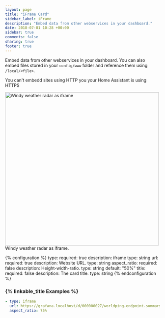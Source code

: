 ```yaml
---
layout: page
title: "iFrame Card"
sidebar_label: iFrame
description: "Embed data from other webservices in your dashboard."
date: 2018-07-01 10:28 +00:00
sidebar: true
comments: false
sharing: true
footer: true
---
```


Embed data from other webservices in your dashboard. You can also embed files stored in your `config/www` folder and reference them using `/local/<file>`.

You can't embedd sites using HTTP you your Home Assistant is using HTTPS

<p class='img'>
  <img width="500" src='/images/lovelace/lovelace_iframe.png' alt='Windy weather radar as iframe'>
  Windy weather radar as iframe.
</p>

{% configuration %}
type:
  required: true
  description: iframe
  type: string
url:
  required: true
  description: Website URL.
  type: string
aspect_ratio:
  required: false
  description: Height-width-ratio.
  type: string
  default: "50%"
title:
  required: false
  description: The card title.
  type: string
{% endconfiguration %}

### {% linkable_title Examples %}

```yaml
- type: iframe
  url: https://grafana.localhost/d/000000027/worldping-endpoint-summary?var-probe=All&panelId=2&fullscreen&orgId=3&theme=light
  aspect_ratio: 75%
```
